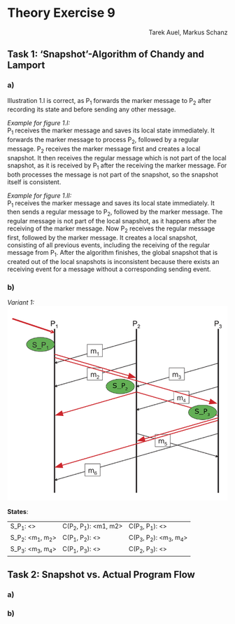 # Theory Exercise 9

<p align="right">Tarek Auel, Markus Schanz</p>

## Task 1: ‘Snapshot’-Algorithm of Chandy and Lamport
### a)
Illustration 1.I is correct, as P<sub>1</sub> forwards the marker message to P<sub>2</sub> after recording its state and before sending any other message.

*Example for figure 1.I:*  
P<sub>1</sub> receives the marker message and saves its local state immediately. It forwards the marker message to process P<sub>2</sub>, followed by a regular message. P<sub>2</sub> receives the marker message first and creates a local snapshot. It then receives the regular message which is not part of the local snapshot, as it is received by P<sub>1</sub> after the receiving the marker message. For both processes the message is not part of the snapshot, so the snapshot itself is consistent.

*Example for figure 1.II:*  
P<sub>1</sub> receives the marker message and saves its local state immediately. It then sends a regular message to P<sub>2</sub>, followed by the marker message. The regular message is not part of the local snapshot, as it happens after the receiving of the marker message. Now P<sub>2</sub> receives the regular message first, followed by the marker message. It creates a local snapshot, consisting of all previous events, including the receiving of the regular message from P<sub>1</sub>. After the algorithm finishes, the global snapshot that is created out of the local snapshots is inconsistent because there exists an receiving event for a message without a corresponding sending event.

### b)
*Variant 1:*  
![Variant 1](snapshot_var_1.png "Variant 1")

**States**:  
<table>
    <tr>
        <td>S_P<sub>1</sub>: &lt;&gt;</td>
        <td>C(P<sub>2</sub>, P<sub>1</sub>): &lt;m1, m2&gt;</td>
        <td>C(P<sub>3</sub>, P<sub>1</sub>): &lt;&gt;</td>
    </tr>
    <tr>
        <td>S_P<sub>2</sub>: &lt;m<sub>1</sub>, m<sub>2</sub>&gt;</td>
        <td>C(P<sub>1</sub>, P<sub>2</sub>): &lt;&gt;</td>
        <td>C(P<sub>3</sub>, P<sub>2</sub>): &lt;m<sub>3</sub>, m<sub>4</sub>&gt;</td>
    </tr>
    <tr>
        <td>S_P<sub>3</sub>: &lt;m<sub>3</sub>, m<sub>4</sub>&gt;</td>
        <td>C(P<sub>1</sub>, P<sub>3</sub>): &lt;&gt;</td>
        <td>C(P<sub>2</sub>, P<sub>3</sub>): &lt;&gt;</td>
    </tr>
</table>

## Task 2: Snapshot vs. Actual Program Flow
### a)
### b)
